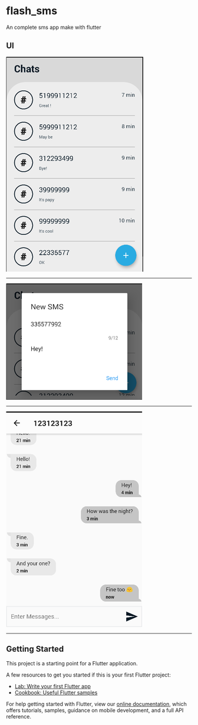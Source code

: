 # flash_sms

An complete sms app make with flutter

## UI

![All Chats UI](.capture/c1.png)
***
![New SMS UI](.capture/c2.png)
***
![Chat UI](.capture/c3.png)
***

## Getting Started

This project is a starting point for a Flutter application.

A few resources to get you started if this is your first Flutter project:

- [Lab: Write your first Flutter app](https://flutter.dev/docs/get-started/codelab)
- [Cookbook: Useful Flutter samples](https://flutter.dev/docs/cookbook)

For help getting started with Flutter, view our
[online documentation](https://flutter.dev/docs), which offers tutorials,
samples, guidance on mobile development, and a full API reference.

